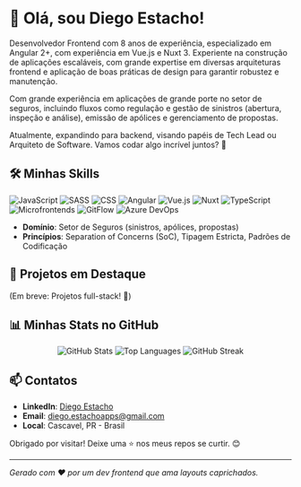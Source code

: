 # 👋 Olá, sou Diego Estacho!

Desenvolvedor Frontend com 8 anos de experiência, especializado em Angular 2+, com experiência em Vue.js e Nuxt 3. Experiente na construção de aplicações escaláveis, com grande expertise em diversas arquiteturas frontend e aplicação de boas práticas de design para garantir robustez e manutenção.

Com grande experiência em aplicações de grande porte no setor de seguros, incluindo fluxos como regulação e gestão de sinistros (abertura, inspeção e análise), emissão de apólices e gerenciamento de propostas.

Atualmente, expandindo para backend, visando papéis de Tech Lead ou Arquiteto de Software. Vamos codar algo incrível juntos? 🚀

## 🛠️ Minhas Skills
![JavaScript](https://img.shields.io/badge/JavaScript-Expert-F7DF1E?style=for-the-badge&logo=javascript&logoColor=black)
![SASS](https://img.shields.io/badge/SASS-Experiente-CC6699?style=for-the-badge&logo=sass&logoColor=white)
![CSS](https://img.shields.io/badge/CSS-Experiente-1572B6?style=for-the-badge&logo=css3&logoColor=white)
![Angular](https://img.shields.io/badge/Angular-Expert-DD0031?style=for-the-badge&logo=angular&logoColor=white)
![Vue.js](https://img.shields.io/badge/Vue.js-Pleno-4FC08D?style=for-the-badge&logo=vuedotjs&logoColor=white)
![Nuxt](https://img.shields.io/badge/Nuxt-3-00C58E?style=for-the-badge&logo=nuxtdotjs&logoColor=white)
![TypeScript](https://img.shields.io/badge/TypeScript-Expert-007ACC?style=for-the-badge&logo=typescript&logoColor=white)
![Microfrontends](https://img.shields.io/badge/Microfrontends-Experiente-000000?style=for-the-badge&logo=webpack&logoColor=white)
![GitFlow](https://img.shields.io/badge/GitFlow-Proficiente-000000?style=for-the-badge&logo=git&logoColor=white)
![Azure DevOps](https://img.shields.io/badge/Azure%20DevOps-Conhecimento-0078D7?style=for-the-badge&logo=azuredevops&logoColor=white)

- **Domínio**: Setor de Seguros (sinistros, apólices, propostas)
- **Princípios**: Separation of Concerns (SoC), Tipagem Estricta, Padrões de Codificação

## 📂 Projetos em Destaque
(Em breve: Projetos full-stack! 🌟)

## 📊 Minhas Stats no GitHub
<div align="center">
  <img src="https://github-readme-stats.vercel.app/api?username=diegoestacho-developer&show_icons=true&theme=radical&hide_border=true" alt="GitHub Stats" />
  <img src="https://github-readme-stats.vercel.app/api/top-langs/?username=diegoestacho-developer&layout=compact&theme=radical&hide_border=true" alt="Top Languages" />
  <img src="https://github-readme-streak-stats.herokuapp.com?user=diegoestacho-developer&theme=radical&hide_border=true" alt="GitHub Streak" />
</div>

## 📫 Contatos
- **LinkedIn**: [Diego Estacho](https://www.linkedin.com/in/diego-estacho-35575b1ab/)
- **Email**: diego.estachoapps@gmail.com
- **Local**: Cascavel, PR - Brasil

Obrigado por visitar! Deixe uma ⭐ nos meus repos se curtir. 😊

---
*Gerado com ❤️ por um dev frontend que ama layouts caprichados.*
